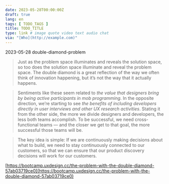 ```yaml
---
date: 2023-05-28T00:00:00Z
draft: true
lang: en
tags: [ TODO_TAGS ]
title: TODO_TITLE
type: link # image quote video text audio chat
via: "[Who](http://example.com)"
---
```



2023-05-28 double-diamond-problem

 
> Just as the problem space illuminates and reveals the solution space, so too does the solution space illuminate and reveal the problem space. The double diamond is a great reflection of the way we often think of innovation happening, but it’s not the way that it actually happens.

> Sentiments like these seem related to _the value that designers bring by being active participants in mob programming_. In the opposite direction, we’re starting to see _the benefits of including developers directly in user interviews and other UX research activities_. Stating it from the other side, the more we divide designers and developers, the less both teams accomplish. To be successful, we need cross-functional teams — and the closer we get to that goal, the more successful those teams will be.

> The key idea is simple: If we are continuously making decisions about what to build, we need to stay continuously connected to our customers, so that we can ensure that our product discovery decisions will work for our customers.

[https://bootcamp.uxdesign.cc/the-problem-with-the-double-diamond-57ab03719ce0](https://bootcamp.uxdesign.cc/the-problem-with-the-double-diamond-57ab03719ce0)

